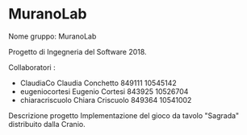 # MuranoLab
Nome gruppo: MuranoLab

Progetto di Ingegneria del Software 2018. 

Collaboratori : 
- ClaudiaCo
  Claudia Conchetto 849111
  10545142
- eugeniocortesi
  Eugenio Cortesi 843925
  10526704
- chiaracriscuolo
  Chiara Criscuolo 849364
  10541002
  
Descrizione progetto
Implementazione del gioco da tavolo "Sagrada" distribuito dalla Cranio.
  
